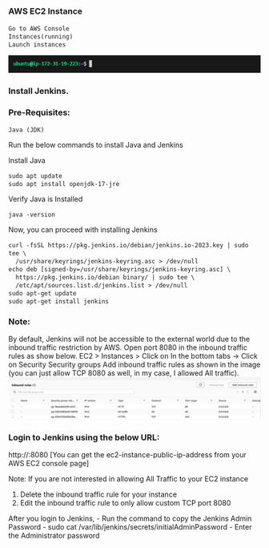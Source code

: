 ### AWS EC2 Instance

    Go to AWS Console
    Instances(running)
    Launch instances

![EC2 instance launch](./images/image.png)

### Install Jenkins.

### Pre-Requisites:

    Java (JDK)

Run the below commands to install Java and Jenkins

Install Java

```
sudo apt update
sudo apt install openjdk-17-jre
```

Verify Java is Installed

```
java -version
```

Now, you can proceed with installing Jenkins

```
curl -fsSL https://pkg.jenkins.io/debian/jenkins.io-2023.key | sudo tee \
  /usr/share/keyrings/jenkins-keyring.asc > /dev/null
echo deb [signed-by=/usr/share/keyrings/jenkins-keyring.asc] \
  https://pkg.jenkins.io/debian binary/ | sudo tee \
  /etc/apt/sources.list.d/jenkins.list > /dev/null
sudo apt-get update
sudo apt-get install jenkins
```

### Note: 
By default, Jenkins will not be accessible to the external world due to the inbound traffic restriction by AWS. Open port 8080 in the inbound traffic rules as show below.
    EC2 > Instances > Click on
    In the bottom tabs -> Click on Security
    Security groups
    Add inbound traffic rules as shown in the image (you can just allow TCP 8080 as well, in my case, I allowed All traffic).
![sg setup](./images/215975712-2fc569cb-9d76-49b4-9345-d8b62187aa22.png)

### Login to Jenkins using the below URL:

http://:8080 [You can get the ec2-instance-public-ip-address from your AWS EC2 console page]

Note: If you are not interested in allowing All Traffic to your EC2 instance 
1. Delete the inbound traffic rule for your instance 
2. Edit the inbound traffic rule to only allow custom TCP port 8080

After you login to Jenkins, - Run the command to copy the Jenkins Admin Password - 
sudo cat /var/lib/jenkins/secrets/initialAdminPassword - Enter the Administrator password

